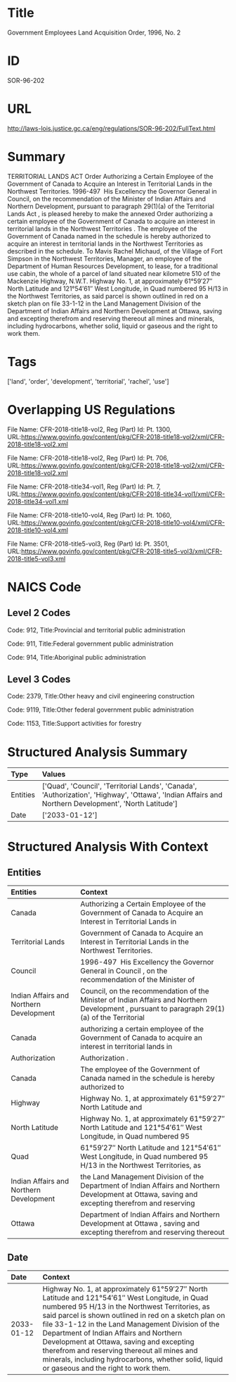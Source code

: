 # Title
Government Employees Land Acquisition Order, 1996, No. 2


# ID
SOR-96-202

# URL
http://laws-lois.justice.gc.ca/eng/regulations/SOR-96-202/FullText.html


# Summary
TERRITORIAL LANDS ACT Order Authorizing a Certain Employee of the Government of Canada to Acquire an Interest in Territorial Lands in the Northwest Territories.
1996-497  His Excellency the Governor General in Council, on the recommendation of the Minister of Indian Affairs and Northern Development, pursuant to paragraph 29(1)(a) of the  Territorial Lands Act , is pleased hereby to make the annexed  Order authorizing a certain employee of the Government of Canada to acquire an interest in territorial lands in the Northwest Territories .
The employee of the Government of Canada named in the schedule is hereby authorized to acquire an interest in territorial lands in the Northwest Territories as described in the schedule.
To Mavis Rachel Michaud, of the Village of Fort Simpson in the Northwest Territories, Manager, an employee of the Department of Human Resources Development, to lease, for a traditional use cabin, the whole of a parcel of land situated near kilometre 510 of the Mackenzie Highway, N.W.T. Highway No. 1, at approximately 61°59′27″ North Latitude and 121°54′61″ West Longitude, in Quad numbered 95 H/13 in the Northwest Territories, as said parcel is shown outlined in red on a sketch plan on file 33-1-12 in the Land Management Division of the Department of Indian Affairs and Northern Development at Ottawa, saving and excepting therefrom and reserving thereout all mines and minerals, including hydrocarbons, whether solid, liquid or gaseous and the right to work them.


# Tags
['land', 'order', 'development', 'territorial', 'rachel', 'use']


# Overlapping US Regulations
File Name: CFR-2018-title18-vol2, Reg (Part) Id: Pt. 1300, URL:https://www.govinfo.gov/content/pkg/CFR-2018-title18-vol2/xml/CFR-2018-title18-vol2.xml

File Name: CFR-2018-title18-vol2, Reg (Part) Id: Pt. 706, URL:https://www.govinfo.gov/content/pkg/CFR-2018-title18-vol2/xml/CFR-2018-title18-vol2.xml

File Name: CFR-2018-title34-vol1, Reg (Part) Id: Pt. 7, URL:https://www.govinfo.gov/content/pkg/CFR-2018-title34-vol1/xml/CFR-2018-title34-vol1.xml

File Name: CFR-2018-title10-vol4, Reg (Part) Id: Pt. 1060, URL:https://www.govinfo.gov/content/pkg/CFR-2018-title10-vol4/xml/CFR-2018-title10-vol4.xml

File Name: CFR-2018-title5-vol3, Reg (Part) Id: Pt. 3501, URL:https://www.govinfo.gov/content/pkg/CFR-2018-title5-vol3/xml/CFR-2018-title5-vol3.xml




# NAICS Code
## Level 2 Codes
Code: 912, Title:Provincial and territorial public administration

Code: 911, Title:Federal government public administration

Code: 914, Title:Aboriginal public administration




## Level 3 Codes
Code: 2379, Title:Other heavy and civil engineering construction

Code: 9119, Title:Other federal government public administration

Code: 1153, Title:Support activities for forestry







# Structured Analysis Summary
| Type     | Values                                                                                                                                                |
|:---------|:------------------------------------------------------------------------------------------------------------------------------------------------------|
| Entities | ['Quad', 'Council', 'Territorial Lands', 'Canada', 'Authorization', 'Highway', 'Ottawa', 'Indian Affairs and Northern Development', 'North Latitude'] |
| Date     | ['2033-01-12']                                                                                                                                        |


# Structured Analysis With Context
 


## Entities
| Entities                                | Context                                                                                                                                           |
|:----------------------------------------|:--------------------------------------------------------------------------------------------------------------------------------------------------|
| Canada                                  | Authorizing a Certain Employee of the Government of Canada to Acquire an Interest in Territorial Lands in                                         |
| Territorial Lands                       | Government of Canada to Acquire an Interest in Territorial Lands  in the Northwest Territories.                                                   |
| Council                                 | 1996-497  His Excellency the Governor General in  Council , on the recommendation of the Minister of                                              |
| Indian Affairs and Northern Development | Council, on the recommendation of the Minister of Indian Affairs and Northern Development , pursuant to paragraph 29(1)(a) of the Territorial     |
| Canada                                  | authorizing a certain employee of the Government of Canada to acquire an interest in territorial lands in                                         |
| Authorization                           | Authorization .                                                                                                                                   |
| Canada                                  | The employee of the Government of  Canada named in the schedule is hereby authorized to                                                           |
| Highway                                 | Highway No. 1, at approximately 61°59′27″ North Latitude and                                                                                      |
| North Latitude                          | Highway No. 1, at approximately 61°59′27″  North Latitude and 121°54′61″ West Longitude, in Quad numbered 95                                      |
| Quad                                    | 61°59′27″ North Latitude and 121°54′61″ West Longitude, in Quad numbered 95 H/13 in the Northwest Territories, as                                 |
| Indian Affairs and Northern Development | the Land Management Division of the Department of Indian Affairs and Northern Development at Ottawa, saving and excepting therefrom and reserving |
| Ottawa                                  | Department of Indian Affairs and Northern Development at Ottawa , saving and excepting therefrom and reserving thereout                           |


## Date
| Date       | Context                                                                                                                                                                                                                                                                                                                                                                                                                                                                                            |
|:-----------|:---------------------------------------------------------------------------------------------------------------------------------------------------------------------------------------------------------------------------------------------------------------------------------------------------------------------------------------------------------------------------------------------------------------------------------------------------------------------------------------------------|
| 2033-01-12 | Highway No. 1, at approximately 61°59′27″ North Latitude and 121°54′61″ West Longitude, in Quad numbered 95 H/13 in the Northwest Territories, as said parcel is shown outlined in red on a sketch plan on file 33-1-12 in the Land Management Division of the Department of Indian Affairs and Northern Development at Ottawa, saving and excepting therefrom and reserving thereout all mines and minerals, including hydrocarbons, whether solid, liquid or gaseous and the right to work them. |


